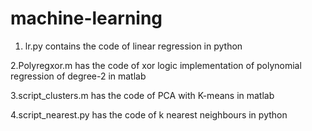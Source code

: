 # machine-learning  

1. lr.py contains the code of linear regression in python  

2.Polyregxor.m has the code of xor logic implementation of polynomial regression of degree-2 in matlab  

3.script_clusters.m has the code of PCA with K-means in matlab  

4.script_nearest.py has the code of k nearest neighbours in python
